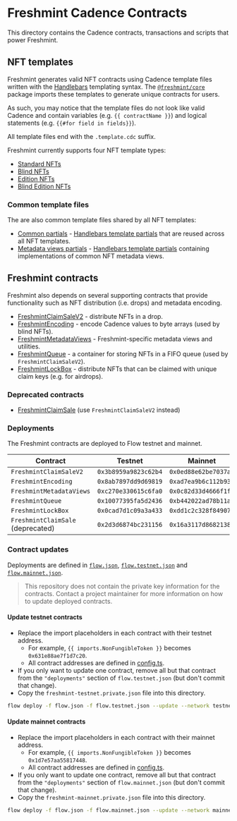 # Freshmint Cadence Contracts

This directory contains the Cadence contracts, transactions and scripts that power Freshmint.

## NFT templates

Freshmint generates valid NFT contracts using Cadence template files written with the [Handlebars](https://handlebarsjs.com/) templating syntax. The [`@freshmint/core`](../packages/core) package imports these templates
to generate unique contracts for users.

As such, you may notice that the template files do not look like valid Cadence and contain variables (e.g. `{{ contractName }}`) and logical statements (e.g. `{{#for field in fields}}`).

All template files end with the `.template.cdc` suffix.

Freshmint currently supports four NFT template types:

- [Standard NFTs](./nfts/standard-nft/)
- [Blind NFTs](./nfts/blind-nft/)
- [Edition NFTs](./nfts/edition-nft/)
- [Blind Edition NFTs](./nfts/blind-edition-nft/)

### Common template files

The are also common template files shared by all NFT templates:

- [Common partials](./nfts/common/partials/) - [Handlebars template partials](https://handlebarsjs.com/guide/partials.html) that are reused across all NFT templates.
- [Metadata views partials](./nfts/metadata-views/) - [Handlebars template partials](https://handlebarsjs.com/guide/partials.html) containing implementations of common NFT metadata views.

## Freshmint contracts

Freshmint also depends on several supporting contracts that provide functionality such as NFT distribution (i.e. drops) and metadata encoding.

- [FreshmintClaimSaleV2](./freshmint-claim-sale-v2/) - distribute NFTs in a drop.
- [FreshmintEncoding](./freshmint-encoding/) - encode Cadence values to byte arrays (used by blind NFTs).
- [FreshmintMetadataViews](./freshmint-metadata-views/) - Freshmint-specific metadata views and utilities.
- [FreshmintQueue](./freshmint-queue/) - a container for storing NFTs in a FIFO queue (used by `FreshmintClaimSaleV2`).
- [FreshmintLockBox](./freshmint-lock-box/) - distribute NFTs that can be claimed with unique claim keys (e.g. for airdrops).

### Deprecated contracts

- [FreshmintClaimSale](./freshmint-claim-sale/) (use `FreshmintClaimSaleV2` instead)

### Deployments

The Freshmint contracts are deployed to Flow testnet and mainnet.

|Contract|Testnet|Mainnet|
|--------|-------|-------|
|`FreshmintClaimSaleV2`|`0x3b8959a9823c62b4`|`0x0ed88e62be7037ac`|
|`FreshmintEncoding`|`0x8ab7897dd9d69819`|`0xad7ea9b6c112b937`|
|`FreshmintMetadataViews`|`0xc270e330615c6fa0`|`0x0c82d33d4666f1f7`|
|`FreshmintQueue`|`0x10077395fa5d2436`|`0xb442022ad78b11a2`|
|`FreshmintLockBox`|`0x0cad7d1c09a3a433`|`0xdd1c2c328f849078`|
|`FreshmintClaimSale` (deprecated)|`0x2d3d6874bc231156`|`0x16a3117d86821389`|

### Contract updates

Deployments are defined in [`flow.json`](./flow.json), [`flow.testnet.json`](./flow.testnet.json) and [`flow.mainnet.json`](./flow.mainnet.json).

> This repository does not contain the private key information for the contracts.
Contact a project maintainer for more information on how to update deployed contracts.

#### Update testnet contracts

- Replace the import placeholders in each contract with their testnet address.
  - For example, `{{ imports.NonFungibleToken }}` becomes `0x631e88ae7f1d7c20`.
  - All contract addresses are defined in [config.ts](../packages/core/config.ts).
- If you only want to update one contract, remove all but that contract from the `"deployments"` section of `flow.testnet.json` (but don't commit that change).
- Copy the `freshmint-testnet.private.json` file into this directory.

```sh
flow deploy -f flow.json -f flow.testnet.json --update --network testnet
```

#### Update mainnet contracts

- Replace the import placeholders in each contract with their mainnet address.
  - For example, `{{ imports.NonFungibleToken }}` becomes `0x1d7e57aa55817448`.
  - All contract addresses are defined in [config.ts](../packages/core/config.ts).
- If you only want to update one contract, remove all but that contract from the `"deployments"` section of `flow.mainnet.json` (but don't commit that change).
- Copy the `freshmint-mainnet.private.json` file into this directory.

```sh
flow deploy -f flow.json -f flow.mainnet.json --update --network mainnet
```
